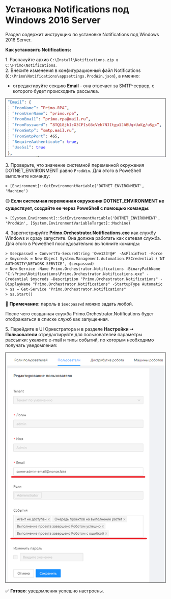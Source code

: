 # Установка Notifications под Windows 2016 Server
Раздел содержит инструкцию по установке Notifications под Windows 2016 Server.

**Как установить Notifications:**

1\. Распакуйте архив `C:\Install\Notifications.zip в C:\Primo\Notifications`.\
2\. Внесите изменения в конфигурационный файл Notifications (`C:\Primo\Notifications\appsettings.ProdWin.json`), а именно:
    
  * отредактируйте секцию **Email** - она отвечает за SMTP-сервер, с которого будет происходить рассылка.

![](../../resources/admin/windows/install-notifications-1.png)

3\. Проверьте, что значение системной переменной окружения DOTNET_ENVIRONMENT равно `ProdWin`. Для этого в PoweShell выполните команду:
```
> [Environment]::GetEnvironmentVariable('DOTNET_ENVIRONMENT', 'Machine')
```
:yellow_circle: **Если системная переменная окружения DOTNET_ENVIRONMENT не существует, создайте ее через PoweShell с помощью команды:**
```
> [System.Environment]::SetEnvironmentVariable('DOTNET_ENVIRONMENT', 'ProdWin', [System.EnvironmentVariableTarget]::Machine)
```
4\. Зарегистрируйте **Primo.Orchestrator.Notifications.exe** как службу Windows и сразу запустите. Она должна работать как сетевая служба. Для этого в PoweShell последовательно выполните команды:
```
> $secpasswd = ConvertTo-SecureString 'Qwe123!@#' -AsPlainText -Force 
> $mycreds = New-Object System.Management.Automation.PSCredential ('NT AUTHORITY\NETWORK SERVICE', $secpasswd)  
> New-Service -Name Primo.Orchestrator.Notifications -BinaryPathName "C:\Primo\Notifications\Primo.Orchestrator.Notifications.exe" -Credential $mycreds -Description "Primo.Orchestrator.Notifications" -DisplayName "Primo.Orchestrator.Notifications" -StartupType Automatic 
> $s = Get-Service "Primo.Orchestrator.Notifications"
> $s.Start()
```
:large_blue_circle: **Примечание:** пароль в `$secpasswd` можно задать любой. 

После чего созданная служба Primo.Orchestrator.Notifications будет отображаться в списке служб как запущенная.

5\. Перейдите в UI Оркестратора и в разделе **Настройки ➝ Пользователи** отредактируйте для пользователей параметры рассылки: укажите e-mail и типы событий, по которым необходимо получать уведомления:

![](../../resources/admin/windows/install-notifications-2.png)

:white_check_mark: **Готово**: уведомления успешно настроены.
